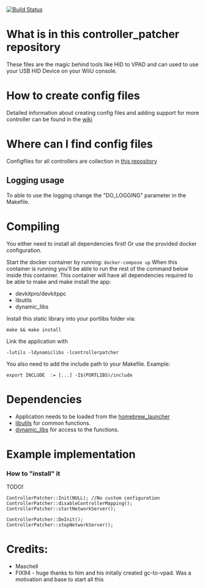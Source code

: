 [![Build Status](https://travis-ci.org/Maschell/controller_patcher.svg?branch=master)](https://travis-ci.org/Maschell/controller_patcher)  

# What is in this controller_patcher repository
These files are the magic behind tools like HID to VPAD and can used to use your USB HID Device on your WiiU console.

# How to create config files
Detailed information about creating config files and adding support for more controller can be found in the [wiki](https://github.com/Maschell/controller_patcher/wiki)

# Where can I find config files
Configfiles for all controllers are collection in [this repository](https://github.com/Maschell/controller_patch_configs)

## Logging usage
To able to use the logging change the "DO_LOGGING" parameter in the Makefile.

# Compiling
You either need to install all dependencies first! Or use the provided docker configuration.

Start the docker container by running:
``` docker-compose up ```
When this container is running you'll be able to run the rest of the command below inside this container.
This container will have all dependencies required to be able to make and make install the app: 
- devkitpro/devkitppc
- libutils
- dynamic_libs

Install this static library into your portlibs folder via: 

```
make && make install
```

Link the application with

```
-lutils -ldynamiclibs -lcontrollerpatcher
```

You also need to add the include path to your Makefile. Example:

```
export INCLUDE	:= [...] -I$(PORTLIBS)/include
```

# Dependencies
- Application needs to be loaded from the [homebrew_launcher](https://github.com/dimok789/homebrew_launcher)
- [libutils](https://github.com/Maschell/libutils) for common functions.
- [dynamic_libs](https://github.com/Maschell/dynamic_libs/tree/lib) for access to the functions.

# Example implementation

### How to "install" it
TODO!

```
ControllerPatcher::Init(NULL); //No custom configuration
ControllerPatcher::disableControllerMapping();
ControllerPatcher::startNetworkServer();
```

```
ControllerPatcher::DeInit();
ControllerPatcher::stopNetworkServer();
```

# Credits:
- Maschell  
- FIX94 - huge thanks to him and his initally created gc-to-vpad. Was a motivation and base to start all this
